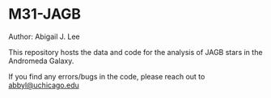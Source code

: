 # M31-JAGB

Author: Abigail J. Lee

This repository hosts the data and code for the analysis of JAGB stars in the Andromeda Galaxy. 

If you find any errors/bugs in the code, please reach out to abbyl@uchicago.edu
